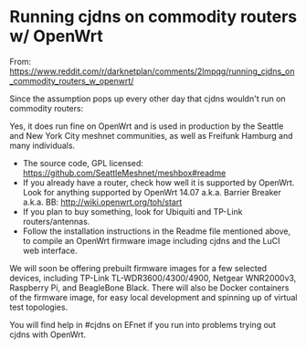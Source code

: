 # Running cjdns on commodity routers w/ OpenWrt

From: https://www.reddit.com/r/darknetplan/comments/2lmpqg/running_cjdns_on_commodity_routers_w_openwrt/

Since the assumption pops up every other day that cjdns wouldn't run on commodity routers:

Yes, it does run fine on OpenWrt and is used in production by the Seattle and New York City meshnet communities, as well as Freifunk Hamburg and many individuals.

- The source code, GPL licensed: https://github.com/SeattleMeshnet/meshbox#readme
- If you already have a router, check how well it is supported by OpenWrt. Look for anything supported by OpenWrt 14.07 a.k.a. Barrier Breaker a.k.a. BB: http://wiki.openwrt.org/toh/start
- If you plan to buy something, look for Ubiquiti and TP-Link routers/antennas.
- Follow the installation instructions in the Readme file mentioned above, to compile an OpenWrt firmware image including cjdns and the LuCI web interface.

We will soon be offering prebuilt firmware images for a few selected devices, including TP-Link TL-WDR3600/4300/4900, Netgear WNR2000v3, Raspberry Pi, and BeagleBone Black. There will also be Docker containers of the firmware image, for easy local development and spinning up of virtual test topologies.

You will find help in #cjdns on EFnet if you run into problems trying out cjdns with OpenWrt.
